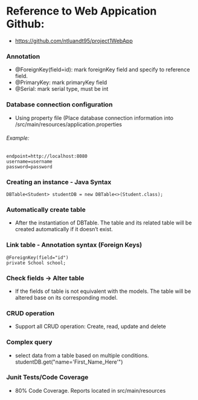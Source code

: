 # Reference to Web Appication Github: 
* https://github.com/ntluandt95/project1WebApp
	
### Annotation
* @ForeignKey(field=id): mark foreignKey field and specify to reference field.
* @PrimaryKey: mark primaryKey field
* @Serial: mark serial type, must be int

### Database connection configuration
* Using property file (Place database connection information into /src/main/resources/application.properties <br>
###### Example:
	endpoint=http://localhost:8080
	username=username
	password=password

### Creating an instance - Java Syntax
	DBTable<Student> studentDB = new DBTable<>(Student.class);

### Automatically create table
* After the instantiation of DBTable. The table and its related table will be created automatically if it doesn’t exist.

### Link table - Annotation syntax (Foreign Keys)
	@ForeignKey(field="id")
	private School school;

### Check fields -> Alter table
* If the fields of table is not equivalent with the models. The table will be altered base on its corresponding model.

### CRUD operation
* Support all CRUD operation: Create, read, update and delete 

### Complex query
* select data from a table based on multiple conditions.
    	studentDB.get("name='First_Name_Here'")
		
### Junit Tests/Code Coverage
* 80% Code Coverage. Reports located in src/main/resources
